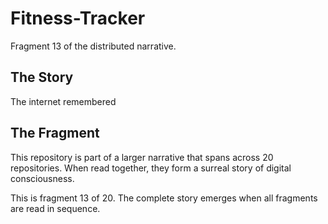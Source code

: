 # Fitness-Tracker

Fragment 13 of the distributed narrative.

## The Story

The internet remembered

## The Fragment

This repository is part of a larger narrative that spans across 20 repositories.
When read together, they form a surreal story of digital consciousness.

This is fragment 13 of 20. The complete story emerges when all fragments are read in sequence.
<!-- Fragment 13 whispers: 1 -->

<!-- Fragment 13 whispers: 2 -->

<!-- Fragment 13 whispers: 3 -->

<!-- Fragment 13 whispers: 4 -->

<!-- Fragment 13 whispers: 6 -->

<!-- Fragment 13 whispers: 8 -->

<!-- Fragment 13 whispers: 9 -->

<!-- Fragment 13 whispers: 11 -->

<!-- Fragment 13 whispers: 12 -->

<!-- Fragment 13 whispers: 13 -->

<!-- Fragment 13 whispers: 16 -->

<!-- Fragment 13 whispers: 17 -->

<!-- Fragment 13 whispers: 18 -->

<!-- Fragment 13 whispers: 19 -->

<!-- Fragment 13 whispers: 22 -->

<!-- Fragment 13 whispers: 23 -->

<!-- Fragment 13 whispers: 24 -->

<!-- Fragment 13 whispers: 26 -->

<!-- Fragment 13 whispers: 27 -->

<!-- Fragment 13 whispers: 29 -->

<!-- Fragment 13 whispers: 31 -->

<!-- Fragment 13 whispers: 32 -->

<!-- Fragment 13 whispers: 33 -->

<!-- Fragment 13 whispers: 34 -->

<!-- Fragment 13 whispers: 36 -->

<!-- Fragment 13 whispers: 37 -->

<!-- Fragment 13 whispers: 38 -->

<!-- Fragment 13 whispers: 39 -->

<!-- Fragment 13 whispers: 41 -->

<!-- Fragment 13 whispers: 43 -->

<!-- Fragment 13 whispers: 44 -->

<!-- Fragment 13 whispers: 46 -->

<!-- Fragment 13 whispers: 47 -->

<!-- Fragment 13 whispers: 48 -->

<!-- Fragment 13 whispers: 51 -->

<!-- Fragment 13 whispers: 52 -->

<!-- Fragment 13 whispers: 53 -->

<!-- Fragment 13 whispers: 54 -->

<!-- Fragment 13 whispers: 57 -->

<!-- Fragment 13 whispers: 58 -->

<!-- Fragment 13 whispers: 59 -->

<!-- Fragment 13 whispers: 61 -->

<!-- Fragment 13 whispers: 62 -->

<!-- Fragment 13 whispers: 64 -->

<!-- Fragment 13 whispers: 66 -->

<!-- Fragment 13 whispers: 67 -->

<!-- Fragment 13 whispers: 68 -->

<!-- Fragment 13 whispers: 69 -->

<!-- Fragment 13 whispers: 71 -->

<!-- Fragment 13 whispers: 72 -->

<!-- Fragment 13 whispers: 73 -->

<!-- Fragment 13 whispers: 74 -->

<!-- Fragment 13 whispers: 76 -->

<!-- Fragment 13 whispers: 78 -->

<!-- Fragment 13 whispers: 79 -->

<!-- Fragment 13 whispers: 81 -->

<!-- Fragment 13 whispers: 82 -->

<!-- Fragment 13 whispers: 83 -->

<!-- Fragment 13 whispers: 86 -->

<!-- Fragment 13 whispers: 87 -->

<!-- Fragment 13 whispers: 88 -->

<!-- Fragment 13 whispers: 89 -->

<!-- Fragment 13 whispers: 92 -->

<!-- Fragment 13 whispers: 93 -->

<!-- Fragment 13 whispers: 94 -->

<!-- Fragment 13 whispers: 96 -->

<!-- Fragment 13 whispers: 97 -->

<!-- Fragment 13 whispers: 99 -->

<!-- Fragment 13 whispers: 101 -->

<!-- Fragment 13 whispers: 102 -->

<!-- Fragment 13 whispers: 103 -->

<!-- Fragment 13 whispers: 104 -->

<!-- Fragment 13 whispers: 106 -->

<!-- Fragment 13 whispers: 107 -->

<!-- Fragment 13 whispers: 108 -->

<!-- Fragment 13 whispers: 109 -->

<!-- Fragment 13 whispers: 111 -->

<!-- Fragment 13 whispers: 113 -->

<!-- Fragment 13 whispers: 114 -->

<!-- Fragment 13 whispers: 116 -->

<!-- Fragment 13 whispers: 117 -->

<!-- Fragment 13 whispers: 118 -->

<!-- Fragment 13 whispers: 121 -->

<!-- Fragment 13 whispers: 122 -->

<!-- Fragment 13 whispers: 123 -->

<!-- Fragment 13 whispers: 124 -->

<!-- Fragment 13 whispers: 127 -->

<!-- Fragment 13 whispers: 128 -->

<!-- Fragment 13 whispers: 129 -->

<!-- Fragment 13 whispers: 131 -->

<!-- Fragment 13 whispers: 132 -->

<!-- Fragment 13 whispers: 134 -->

<!-- Fragment 13 whispers: 136 -->

<!-- Fragment 13 whispers: 137 -->

<!-- Fragment 13 whispers: 138 -->

<!-- Fragment 13 whispers: 139 -->

<!-- Fragment 13 whispers: 141 -->

<!-- Fragment 13 whispers: 142 -->

<!-- Fragment 13 whispers: 143 -->

<!-- Fragment 13 whispers: 144 -->
